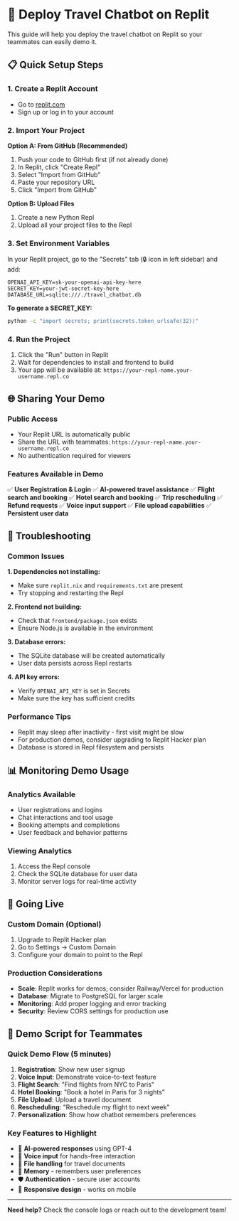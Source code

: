 # 🚀 Deploy Travel Chatbot on Replit

This guide will help you deploy the travel chatbot on Replit so your teammates can easily demo it.

## 📋 Quick Setup Steps

### 1. Create a Replit Account
- Go to [replit.com](https://replit.com)
- Sign up or log in to your account

### 2. Import Your Project
**Option A: From GitHub (Recommended)**
1. Push your code to GitHub first (if not already done)
2. In Replit, click "Create Repl"
3. Select "Import from GitHub"
4. Paste your repository URL
5. Click "Import from GitHub"

**Option B: Upload Files**
1. Create a new Python Repl
2. Upload all your project files to the Repl

### 3. Set Environment Variables
In your Replit project, go to the "Secrets" tab (🔒 icon in left sidebar) and add:

```
OPENAI_API_KEY=sk-your-openai-api-key-here
SECRET_KEY=your-jwt-secret-key-here
DATABASE_URL=sqlite:///./travel_chatbot.db
```

**To generate a SECRET_KEY:**
```bash
python -c "import secrets; print(secrets.token_urlsafe(32))"
```

### 4. Run the Project
1. Click the "Run" button in Replit
2. Wait for dependencies to install and frontend to build
3. Your app will be available at: `https://your-repl-name.your-username.repl.co`

## 🌐 Sharing Your Demo

### Public Access
- Your Replit URL is automatically public
- Share the URL with teammates: `https://your-repl-name.your-username.repl.co`
- No authentication required for viewers

### Features Available in Demo
✅ **User Registration & Login**
✅ **AI-powered travel assistance**
✅ **Flight search and booking**
✅ **Hotel search and booking**
✅ **Trip rescheduling**
✅ **Refund requests**
✅ **Voice input support**
✅ **File upload capabilities**
✅ **Persistent user data**

## 🔧 Troubleshooting

### Common Issues

**1. Dependencies not installing:**
- Make sure `replit.nix` and `requirements.txt` are present
- Try stopping and restarting the Repl

**2. Frontend not building:**
- Check that `frontend/package.json` exists
- Ensure Node.js is available in the environment

**3. Database errors:**
- The SQLite database will be created automatically
- User data persists across Repl restarts

**4. API key errors:**
- Verify `OPENAI_API_KEY` is set in Secrets
- Make sure the key has sufficient credits

### Performance Tips
- Replit may sleep after inactivity - first visit might be slow
- For production demos, consider upgrading to Replit Hacker plan
- Database is stored in Repl filesystem and persists

## 📊 Monitoring Demo Usage

### Analytics Available
- User registrations and logins
- Chat interactions and tool usage
- Booking attempts and completions
- User feedback and behavior patterns

### Viewing Analytics
1. Access the Repl console
2. Check the SQLite database for user data
3. Monitor server logs for real-time activity

## 🚀 Going Live

### Custom Domain (Optional)
1. Upgrade to Replit Hacker plan
2. Go to Settings → Custom Domain
3. Configure your domain to point to the Repl

### Production Considerations
- **Scale**: Replit works for demos; consider Railway/Vercel for production
- **Database**: Migrate to PostgreSQL for larger scale
- **Monitoring**: Add proper logging and error tracking
- **Security**: Review CORS settings for production use

## 🎯 Demo Script for Teammates

### Quick Demo Flow (5 minutes)
1. **Registration**: Show new user signup
2. **Voice Input**: Demonstrate voice-to-text feature
3. **Flight Search**: "Find flights from NYC to Paris"
4. **Hotel Booking**: "Book a hotel in Paris for 3 nights"
5. **File Upload**: Upload a travel document
6. **Rescheduling**: "Reschedule my flight to next week"
7. **Personalization**: Show how chatbot remembers preferences

### Key Features to Highlight
- 🤖 **AI-powered responses** using GPT-4
- 🎤 **Voice input** for hands-free interaction
- 📁 **File handling** for travel documents
- 🧠 **Memory** - remembers user preferences
- 🛡️ **Authentication** - secure user accounts
- 📱 **Responsive design** - works on mobile

---

**Need help?** Check the console logs or reach out to the development team! 